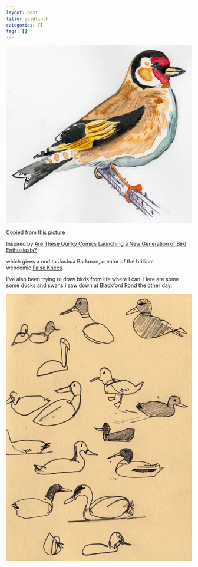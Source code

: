 ```yaml
---
layout: post
title: goldfinch
categories: []
tags: []
---
```


[![alt](/assets/img/blog/2018/goldfinch-760w.jpg)](/assets/img/blog/2018/goldfinch-760w.jpg)

Copied from [this picture](https://www.rspb.org.uk/globalassets/images/birds-and-wildlife/bird-species-illustrations/goldfinch_adult_1200x675.jpg)

Inspired by [Are These Quirky Comics Launching a New Generation of Bird Enthusiasts?](https://www.audubon.org/news/are-these-quirky-comics-launching-new-generation-bird-enthusiasts)

which gives a nod to Joshua Barkman, creator of the brilliant webcomic [False Knees](http://falseknees.com/).

I've also been trying to draw birds from life where I can. Here are some some ducks and swans I saw down at Blackford Pond the other day:

[![alt](/assets/img/blog/2018/ducks-on-blackford-pond-760w.jpg)](/assets/img/blog/2018/ducks-on-blackford-pond-760w.jpg)
